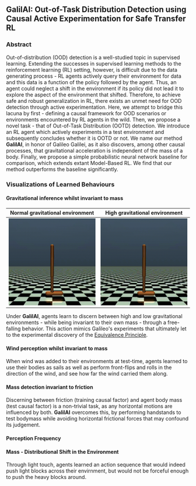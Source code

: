 ## GalilAI: Out-of-Task Distribution Detection using Causal Active Experimentation for Safe Transfer RL

### Abstract
Out-of-distribution (OOD) detection is a well-studied topic in supervised learning. Extending the successes in supervised learning methods to the reinforcement learning (RL) setting, however, is difficult due to the data generating process - RL agents actively query their environment for data and this data is a function of the policy followed by the agent. Thus, an agent could neglect a shift in the environment if its policy did not lead it to explore the aspect of the environment that shifted. Therefore, to achieve safe and robust generalization in RL, there exists an unmet need for OOD detection through active experimentation. Here, we attempt to bridge this lacuna by first - defining a causal framework for OOD scenarios or environments encountered by RL agents in the wild. Then, we propose a novel task - that of Out-of-Task Distribution (OOTD) detection. We introduce an RL agent which actively experiments in a test environment and subsequently concludes whether it is OOTD or not. We name our method **GalilAI**, in honor of Galileo Galilei, as it also discovers, among other causal processes, that gravitational acceleration is independent of the mass of a body. Finally, we propose a simple probabilistic neural network baseline for comparison, which extends extant Model-Based RL. We find that our method outperforms the baseline significantly. 

### Visualizations of Learned Behaviours

#### Gravitational inference whilst invariant to mass

| Normal gravitational environment | High gravitational environment |
| -------------------------------- | ------------------------------ |
| ![Normal](/data/behaviors/hopper-gravity/hopper-mass1.20-gravity-15.7-trainEnv-true-measureFall.gif) | ![High](/data/behaviors/hopper-gravity/hopper-mass1.20-gravity-15.7-testEnv-true-measureFall.gif) |

Under **GalilAI**, agents learn to discern between high and low gravitational environments - while being invariant to their own mass - through a free-falling behavior. This action mimics Galileo's experiments that ultimately let to the experimental discovery of the [Equivalence Principle](https://en.wikipedia.org/wiki/Equivalence_principle).

#### Wind perception whilst invariant to mass
When wind was added to their environments at test-time, agents learned to use their bodies as sails as well as perform front-flips and rolls in the direction of the wind, and see how far the wind carried them along.

#### Mass detection invariant to friction
Discerning between friction (training causal factor) and agent body mass (test causal factor) is a non-trivial task, as any horizontal motions are influenced by both. **GalilAI** overcomes this, by performing handstands to test bodymass while avoiding horizontal frictional forces that may confound its judgement.

#### Perception Frequency

#### Mass - Distributional Shift in the Environment
Through light touch, agents learned an action sequence that would indeed push light blocks across their envirnment, but would not be forceful enough to push the heavy blocks around.
